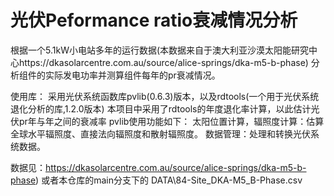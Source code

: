 光伏Peformance ratio衰减情况分析<br>
=========
根据一个5.1kW小电站多年的运行数据(本数据来自于澳大利亚沙漠太阳能研究中心https://dkasolarcentre.com.au/source/alice-springs/dka-m5-b-phase)
分析组件的实际发电功率并测算组件每年的pr衰减情况。

使用库：
采用光伏系统函数库pvlib(0.6.3)版本，以及rdtools(一个用于光伏系统退化分析的库,1.2.0版本)
本项目中采用了rdtools的年度退化率计算，以此估计光伏pr年与年之间的衰减率
pvlib使用功能如下：
太阳位置计算，辐照度计算：估算全球水平辐照度、直接法向辐照度和散射辐照度。
数据管理：处理和转换光伏系统数据。

数据见：https://dkasolarcentre.com.au/source/alice-springs/dka-m5-b-phase)
或者本仓库的main分支下的 DATA\84-Site_DKA-M5_B-Phase.csv